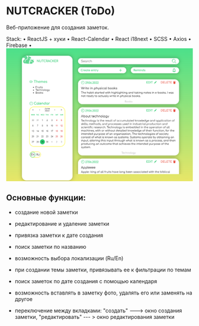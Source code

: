 # NUTCRACKER (ToDo) 

Веб-приложение для создания заметок.

Stack: • ReactJS + хуки • React-Calendar • React i18next • SCSS • Axios • Firebase •
![Главая страница](https://github.com/ElHilarion/react-todo/blob/master/nutcracker.png)

## Основные функции:

- создание новой заметки

- редактирование и удаление заметки

- привязка заметки к дате создания

- поиск заметки по названию

- возможность выбора локализации  (Ru/En)

- при создании темы заметки, привязывать ее к фильтрации по темам

- поиск заметок по дате создания с помощью календаря 

- возможность вставлять в заметку фото, удалять его или заменять на другое

- переключение между вкладками: "создать" ---> окно создания заметки, "редактировать" --- > окно редактирования заметки

